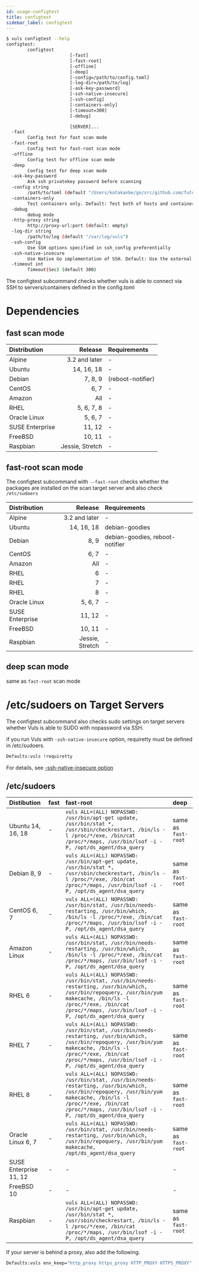 ```yaml
---
id: usage-configtest
title: configtest
sidebar_label: configtest
---
```


```bash
$ vuls configtest --help
configtest:
        configtest
                        [-fast]
                        [-fast-root]
                        [-offline]
                        [-deep]
                        [-config=/path/to/config.toml]
                        [-log-dir=/path/to/log]
                        [-ask-key-password]
                        [-ssh-native-insecure]
                        [-ssh-config]
                        [-containers-only]
                        [-timeout=300]
                        [-debug]

                        [SERVER]...
  -fast
        Config test for fast scan mode
  -fast-root
        Config test for fast-root scan mode
  -offline
        Config test for offline scan mode
  -deep
        Config test for deep scan mode
  -ask-key-password
        Ask ssh privatekey password before scanning
  -config string
        /path/to/toml (default "/Users/kotakanbe/go/src/github.com/future-architect/vuls/config.toml")
  -containers-only
        Test containers only. Default: Test both of hosts and containers
  -debug
        debug mode
  -http-proxy string
        http://proxy-url:port (default: empty)
  -log-dir string
        /path/to/log (default "/var/log/vuls")
  -ssh-config
        Use SSH options specified in ssh_config preferentially
  -ssh-native-insecure
        Use Native Go implementation of SSH. Default: Use the external command
  -timeout int
        Timeout(Sec) (default 300)

```

The configtest subcommand checks whether vuls is able to connect via SSH to servers/containers defined in the config.toml

# Dependencies

## fast scan mode

| Distribution |            Release | Requirements |
|:-------------|-------------------:|:-------------|
| Alpine       |      3.2 and later | - |
| Ubuntu       |          14, 16, 18| - |
| Debian       |             7, 8, 9| (reboot-notifier) |
| CentOS       |                6, 7| - |
| Amazon       |                All | - |
| RHEL         |         5, 6, 7, 8 | - |
| Oracle Linux |            5, 6, 7 | - |
| SUSE Enterprise|            11, 12| - |
| FreeBSD      |             10, 11 | - |
| Raspbian     |    Jessie, Stretch | - |

## fast-root scan mode

The configtest subcommand with `--fast-root` checks whether the packages are installed on the scan target server and also check `/etc/sudoers`

| Distribution |            Release | Requirements |
|:-------------|-------------------:|:-------------|
| Alpine       |      3.2 and later | - |
| Ubuntu       |          14, 16, 18| debian-goodies |
| Debian       |                8, 9| debian-goodies, reboot-notifier |
| CentOS       |                6, 7| - |
| Amazon       |                All | - |
| RHEL         |                  6 | - |
| RHEL         |                  7 | - |
| RHEL         |                  8 | - |
| Oracle Linux |            5, 6, 7 | - |
| SUSE Enterprise|           11, 12 | - |
| FreeBSD      |             10, 11 | - |
| Raspbian     |    Jessie, Stretch | - |

## deep scan mode

same as `fast-root` scan mode

# /etc/sudoers on Target Servers

The configtest subcommand also checks sudo settings on target servers whether Vuls is able to SUDO with nopassword via SSH.

if you run Vuls with `-ssh-native-insecure` option, requiretty must be defined in /etc/sudoers.

```bash
Defaults:vuls !requiretty
```

For details, see [-ssh-native-insecure option](usage-scan.md#ssh-native-insecure-option)

## /etc/sudoers

| Distibution | fast | fast-root           | deep         |
|:------------------|:-------------|:-------------|:-------------|
| Ubuntu 14, 16, 18| - | `vuls ALL=(ALL) NOPASSWD: /usr/bin/apt-get update, /usr/bin/stat *, /usr/sbin/checkrestart, /bin/ls -l /proc/*/exe, /bin/cat /proc/*/maps, /usr/bin/lsof -i -P, /opt/ds_agent/dsa_query` | same as `fast-root` |
| Debian 8, 9 | - | `vuls ALL=(ALL) NOPASSWD: /usr/bin/apt-get update, /usr/bin/stat *, /usr/sbin/checkrestart, /bin/ls -l /proc/*/exe, /bin/cat /proc/*/maps, /usr/bin/lsof -i -P, /opt/ds_agent/dsa_query`  | same as `fast-root`|
| CentOS 6, 7  | - | `vuls ALL=(ALL) NOPASSWD: /usr/bin/stat, /usr/bin/needs-restarting, /usr/bin/which, /bin/ls -l /proc/*/exe, /bin/cat /proc/*/maps, /usr/bin/lsof -i -P, /opt/ds_agent/dsa_query`  |same as `fast-root` |
| Amazon Linux | - | `vuls ALL=(ALL) NOPASSWD: /usr/bin/stat, /usr/bin/needs-restarting, /usr/bin/which, /bin/ls -l /proc/*/exe, /bin/cat /proc/*/maps, /usr/bin/lsof -i -P, /opt/ds_agent/dsa_query`     |same as `fast-root` |
| RHEL 6    | - |    `vuls ALL=(ALL) NOPASSWD: /usr/bin/stat, /usr/bin/needs-restarting, /usr/bin/which, /usr/bin/repoquery, /usr/bin/yum makecache, /bin/ls -l /proc/*/exe, /bin/cat /proc/*/maps, /usr/bin/lsof -i -P, /opt/ds_agent/dsa_query`     |same as `fast-root` |
| RHEL 7    | - |    `vuls ALL=(ALL) NOPASSWD: /usr/bin/stat, /usr/bin/needs-restarting, /usr/bin/which, /usr/bin/repoquery, /usr/bin/yum makecache, /bin/ls -l /proc/*/exe, /bin/cat /proc/*/maps, /usr/bin/lsof -i -P, /opt/ds_agent/dsa_query`      |same as `fast-root` |
| RHEL 8    | - |    `vuls ALL=(ALL) NOPASSWD: /usr/bin/stat, /usr/bin/needs-restarting, /usr/bin/which, /usr/bin/repoquery, /usr/bin/yum makecache, /bin/ls -l /proc/*/exe, /bin/cat /proc/*/maps, /usr/bin/lsof -i -P, /opt/ds_agent/dsa_query`      |same as `fast-root` |
| Oracle Linux 6, 7 | - | `vuls ALL=(ALL) NOPASSWD: /usr/bin/stat, /usr/bin/needs-restarting, /usr/bin/which, /usr/bin/repoquery, /usr/bin/yum makecache, /opt/ds_agent/dsa_query` |same as `fast-root` |
| SUSE Enterprise 11, 12 |  - | -            | - |
| FreeBSD 10 | -  | -            | - |
| Raspbian | - | `vuls ALL=(ALL) NOPASSWD: /usr/bin/apt-get update, /usr/bin/stat *, /usr/sbin/checkrestart, /bin/ls -l /proc/*/exe, /bin/cat /proc/*/maps, /usr/bin/lsof -i -P, /opt/ds_agent/dsa_query`   | same as `fast-root`|

If your server is behind a proxy, also add the following.

```bash
Defaults:vuls env_keep="http_proxy https_proxy HTTP_PROXY HTTPS_PROXY"
```
